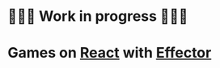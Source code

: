 # 👨🏽‍🔧 Work in progress 👨🏽‍🔧
# Games on [React](https://reactjs.org/) with [Effector](https://effector.now.sh/)

